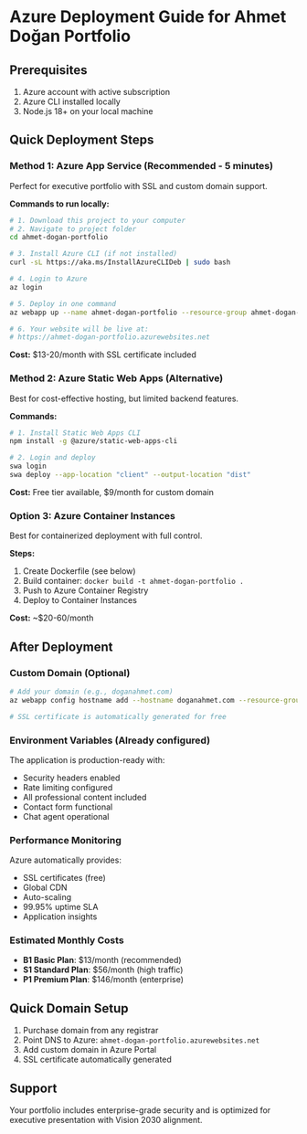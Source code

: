 # Azure Deployment Guide for Ahmet Doğan Portfolio

## Prerequisites
1. Azure account with active subscription
2. Azure CLI installed locally
3. Node.js 18+ on your local machine

## Quick Deployment Steps

### Method 1: Azure App Service (Recommended - 5 minutes)
Perfect for executive portfolio with SSL and custom domain support.

**Commands to run locally:**
```bash
# 1. Download this project to your computer
# 2. Navigate to project folder
cd ahmet-dogan-portfolio

# 3. Install Azure CLI (if not installed)
curl -sL https://aka.ms/InstallAzureCLIDeb | sudo bash

# 4. Login to Azure
az login

# 5. Deploy in one command
az webapp up --name ahmet-dogan-portfolio --resource-group ahmet-dogan-rg --location eastus --runtime "NODE:18-lts" --sku B1

# 6. Your website will be live at:
# https://ahmet-dogan-portfolio.azurewebsites.net
```

**Cost:** $13-20/month with SSL certificate included

### Method 2: Azure Static Web Apps (Alternative)
Best for cost-effective hosting, but limited backend features.

**Commands:**
```bash
# 1. Install Static Web Apps CLI
npm install -g @azure/static-web-apps-cli

# 2. Login and deploy
swa login
swa deploy --app-location "client" --output-location "dist"
```

**Cost:** Free tier available, $9/month for custom domain

### Option 3: Azure Container Instances
Best for containerized deployment with full control.

**Steps:**
1. Create Dockerfile (see below)
2. Build container: `docker build -t ahmet-dogan-portfolio .`
3. Push to Azure Container Registry
4. Deploy to Container Instances

**Cost:** ~$20-60/month

## After Deployment

### Custom Domain (Optional)
```bash
# Add your domain (e.g., doganahmet.com)
az webapp config hostname add --hostname doganahmet.com --resource-group ahmet-dogan-rg --webapp-name ahmet-dogan-portfolio

# SSL certificate is automatically generated for free
```

### Environment Variables (Already configured)
The application is production-ready with:
- Security headers enabled
- Rate limiting configured
- All professional content included
- Contact form functional
- Chat agent operational

### Performance Monitoring
Azure automatically provides:
- SSL certificates (free)
- Global CDN
- Auto-scaling
- 99.95% uptime SLA
- Application insights

### Estimated Monthly Costs
- **B1 Basic Plan**: $13/month (recommended)
- **S1 Standard Plan**: $56/month (high traffic)
- **P1 Premium Plan**: $146/month (enterprise)

## Quick Domain Setup
1. Purchase domain from any registrar
2. Point DNS to Azure: `ahmet-dogan-portfolio.azurewebsites.net`
3. Add custom domain in Azure Portal
4. SSL certificate automatically generated

## Support
Your portfolio includes enterprise-grade security and is optimized for executive presentation with Vision 2030 alignment.